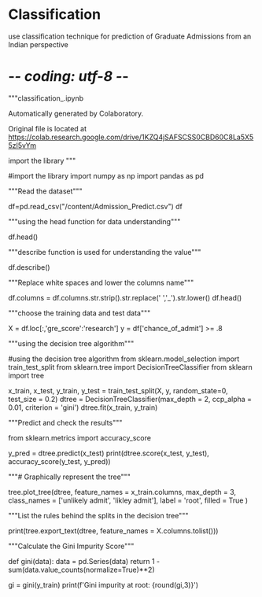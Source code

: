 # Classification
use classification technique for prediction of Graduate Admissions  from an Indian perspective
# -*- coding: utf-8 -*-
"""classification_.ipynb

Automatically generated by Colaboratory.

Original file is located at
    https://colab.research.google.com/drive/1KZQ4jSAFSCSS0CBD60C8La5X55zI5vYm

import the library
"""

#import the library
import numpy as np
import pandas as pd

"""Read the dataset"""

df=pd.read_csv("/content/Admission_Predict.csv")
df

"""using the head function for data understanding"""

df.head()

"""describe function is used for understanding the value"""

df.describe()

"""Replace white spaces and lower the columns name"""

df.columns = df.columns.str.strip().str.replace(' ','_').str.lower()
df.head()

"""choose the training data and test data"""

X = df.loc[:,'gre_score':'research']
y = df['chance_of_admit'] >= .8

"""using the decision tree algorithm"""

#using the decision tree algorithm
from sklearn.model_selection import train_test_split
from sklearn.tree import DecisionTreeClassifier
from sklearn import tree

x_train, x_test, y_train, y_test = train_test_split(X, y, random_state=0, test_size = 0.2)
dtree = DecisionTreeClassifier(max_depth = 2, ccp_alpha = 0.01, criterion = 'gini')
dtree.fit(x_train, y_train)

"""Predict and check the results"""

from sklearn.metrics import accuracy_score

y_pred = dtree.predict(x_test)
print(dtree.score(x_test, y_test),
      accuracy_score(y_test, y_pred))

"""# Graphically represent the tree"""

tree.plot_tree(dtree,
               feature_names = x_train.columns,
               max_depth = 3,
               class_names = ['unlikely admit', 'likley admit'],
               label = 'root',
               filled = True
              )

"""List the rules behind the splits in the decision tree"""

print(tree.export_text(dtree, feature_names = X.columns.tolist()))

"""Calculate the Gini Impurity Score"""

def gini(data):
    data = pd.Series(data)
    return 1 - sum(data.value_counts(normalize=True)**2)

gi = gini(y_train)
print(f'Gini impurity at root: {round(gi,3)}')
